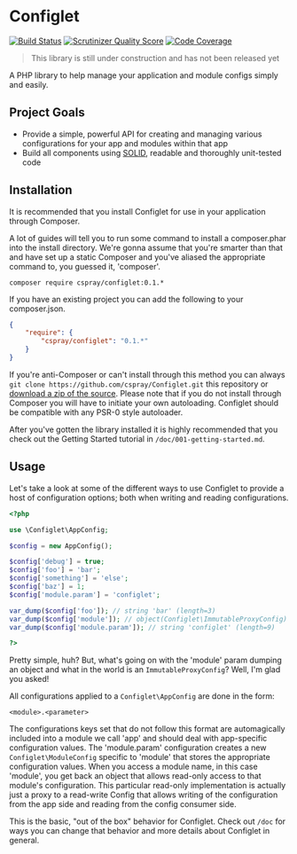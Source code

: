 # Configlet

[![Build Status](https://travis-ci.org/cspray/Configlet.png?branch=master)](https://travis-ci.org/cspray/Configlet) [![Scrutinizer Quality Score](https://scrutinizer-ci.com/g/cspray/Configlet/badges/quality-score.png?s=a2c6952c866b900626fa4e0ca79c7599c587cfbc)](https://scrutinizer-ci.com/g/cspray/Configlet/) [![Code Coverage](https://scrutinizer-ci.com/g/cspray/Configlet/badges/coverage.png?s=47ffbd796840229593c9f31f090683f7c45e65d2)](https://scrutinizer-ci.com/g/cspray/Configlet/)

> This library is still under construction and has not been released yet

A PHP library to help manage your application and module configs simply and easily.

## Project Goals

- Provide a simple, powerful API for creating and managing various configurations for your app and modules within that app
- Build all components using [SOLID][solid], readable and thoroughly unit-tested code

## Installation

It is recommended that you install Configlet for use in your application through Composer.

A lot of guides will tell you to run some command to install a composer.phar into the install directory. We're gonna assume that you're smarter than that and have set up a static Composer and you've aliased the appropriate command to, you guessed it, 'composer'.

```shell
composer require cspray/configlet:0.1.*
```

If you have an existing project you can add the following to your composer.json.

```json
{
    "require": {
        "cspray/configlet": "0.1.*"
    }
}
```

If you're anti-Composer or can't install through this method you can always `git clone https://github.com/cspray/Configlet.git` this repository or [download a zip of the source][configlet_download]. Please note that if you do not install through Composer you will have to initiate your own autoloading. Configlet should be compatible with any PSR-0 style autoloader.

After you've gotten the library installed it is highly recommended that you check out the Getting Started tutorial in `/doc/001-getting-started.md`.

## Usage

Let's take a look at some of the different ways to use Configlet to provide a host of configuration options; both when writing and reading configurations.

```php
<?php

use \Configlet\AppConfig;

$config = new AppConfig();

$config['debug'] = true;
$config['foo'] = 'bar';
$config['something'] = 'else';
$config['baz'] = 1;
$config['module.param'] = 'configlet';

var_dump($config['foo']); // string 'bar' (length=3)
var_dump($config['module']); // object(Configlet\ImmutableProxyConfig)
var_dump($config['module.param']); // string 'configlet' (length=9)

?>
```

Pretty simple, huh? But, what's going on with the 'module' param dumping an object and what in the world is an `ImmutableProxyConfig`? Well, I'm glad you asked!

All configurations applied to a `Configlet\AppConfig` are done in the form:

`<module>.<parameter>`

The configurations keys set that do not follow this format are automagically included into a module we call 'app' and should deal with app-specific configuration values. The 'module.param' configuration creates a new `Configlet\ModuleConfig` specific to 'module' that stores the appropriate configuration values. When you access a module name, in this case 'module', you get back an object that allows read-only access to that module's configuration. This particular read-only implementation is actually just a proxy to a read-write Config that allows writing of the configuration from the app side and reading from the config consumer side.

This is the basic, "out of the box" behavior for Configlet. Check out `/doc` for ways you can change that behavior and more details about Configlet in general.

[solid]: http://en.wikipedia.org/wiki/SOLID_(object-oriented_design) "S.O.L.I.D."
[configlet_download]: https://github.com/cspray/Configlet/archive/master.zip "Download Configlet"

